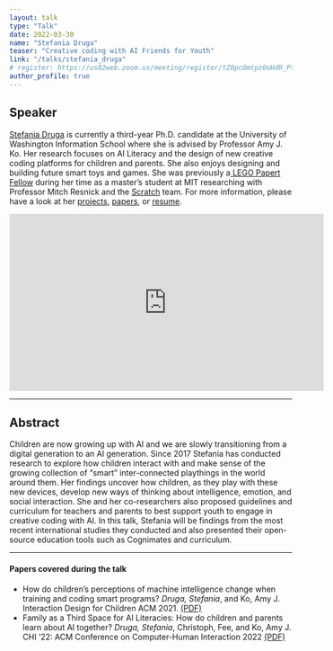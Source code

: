 ```yaml
---
layout: talk
type: "Talk"
date: 2022-03-30
name: "Stefania Druga"
teaser: "Creative coding with AI Friends for Youth"
link: "/talks/stefania_druga" 
# register: https://us02web.zoom.us/meeting/register/tZ0pcOmtpz0oHdR_PtCmULnRHfxJESP_WJnK
author_profile: true
---
```



## Speaker
[Stefania Druga](https://stefania11.github.io/) is currently a third-year Ph.D. candidate at the University of Washington Information School where she is advised by Professor Amy J. Ko. Her research focuses on AI Literacy and the design of new creative coding platforms for children and parents. She also enjoys designing and building future smart toys and games. She was previously a[ LEGO Papert Fellow](https://www.media.mit.edu/posts/meet-the-2017-lego-papert-fellows/) during her time as a master’s student at MIT researching with Professor Mitch Resnick and the [Scratch](https://scratch.mit.edu/) team. For more information, please have a look at her [projects](https://stefania11.github.io/projects/), [papers](https://stefania11.github.io/publications/), or [resume](https://stefania11.github.io/resume/).

<iframe width="560" height="315" src="https://www.youtube.com/embed/18JzdLrOUog" title="YouTube video player" frameborder="0" allow="accelerometer; autoplay; clipboard-write; encrypted-media; gyroscope; picture-in-picture" allowfullscreen></iframe>

---

## Abstract
Children are now growing up with AI and we are slowly transitioning from a digital generation to an AI generation. Since 2017 Stefania has conducted research to explore how children interact with and make sense of the growing collection of “smart” inter-connected playthings in the world around them. Her findings uncover how children, as they play with these new devices, develop new ways of thinking about intelligence, emotion, and social interaction. She and her co-researchers also proposed guidelines and curriculum for teachers and parents to best support youth to engage in creative coding with AI. In this talk, Stefania will be findings from the most recent international studies they conducted and also presented their open-source education tools such as Cognimates and curriculum.

---

#### Papers covered during the talk
* How do children’s perceptions of machine intelligence change when training and coding smart programs? *Druga, Stefania*, and Ko, Amy J. Interaction Design for Children ACM 2021. [(PDF)](https://stefania11.github.io/assets/pdf/IDC_Machine_Intelligence_Perception_2021.pdf)
* Family as a Third Space for AI Literacies: How do children and parents learn about AI together? *Druga, Stefania*, Christoph, Fee, and Ko, Amy J. CHI ’22: ACM Conference on Computer-Human Interaction 2022 [(PDF)](https://faculty.washington.edu/ajko/papers/Druga2022FamilyAILiteracy.pdf)
